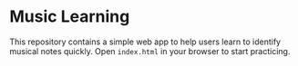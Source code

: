 # Music Learning

This repository contains a simple web app to help users learn to identify musical notes quickly. Open `index.html` in your browser to start practicing.
